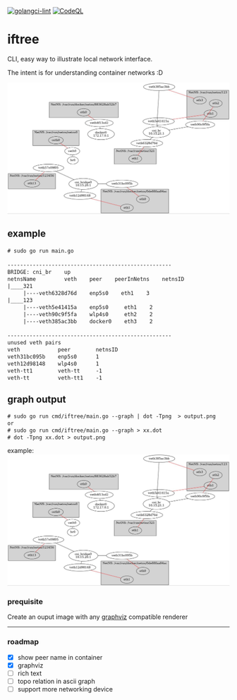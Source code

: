 [![golangci-lint](https://github.com/TianZong48/iftree/actions/workflows/golangci-lint.yml/badge.svg?branch=main)](https://github.com/TianZong48/iftree/actions/workflows/golangci-lint.yml)
[![CodeQL](https://github.com/TianZong48/iftree/actions/workflows/codeql-analysis.yml/badge.svg)](https://github.com/TianZong48/iftree/actions/workflows/codeql-analysis.yml)

# iftree

CLI, easy way to illustrate local network interface.

The intent is for understanding container networks :D

![networ-devices](./sample.jpg)

## example
```
# sudo go run main.go

----------------------------------------------------
BRIDGE: cni_br    up
netnsName         veth    peer    peerInNetns    netnsID
|____321
     |----veth6328d76d    enp5s0    eth1    3
|____123
     |----veth5e41415a    enp5s0     eth1    2
     |----veth90c9f5fa    wlp4s0     eth2    2
     |----veth385ac3bb    docker0    eth3    2

----------------------------------------------------
unused veth pairs
veth            peer        netnsID
veth31bc095b    enp5s0      1
veth12d98148    wlp4s0      1
veth-tt1        veth-tt     -1
veth-tt         veth-tt1    -1
```

## graph output

```
# sudo go run cmd/iftree/main.go --graph | dot -Tpng  > output.png
or
# sudo go run cmd/iftree/main.go --graph > xx.dot
# dot -Tpng xx.dot > output.png
```
example:
![networ-devices](./sample.jpg)

### prequisite
Create an ouput image with any [graphviz](http://www.graphviz.org/download) compatible renderer

---

### roadmap

- [x] show peer name in container
- [x] graphviz
- [ ] rich text
- [ ] topo relation in ascii graph
- [ ] support more networking device
